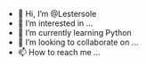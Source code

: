 - 👋 Hi, I’m @Lestersole
- 👀 I’m interested in ...
- 🌱 I’m currently learning Python
- 💞️ I’m looking to collaborate on ...
- 📫 How to reach me ...

<!---
Lestersole/Lestersole is a ✨ special ✨ repository because its `README.md` (this file) appears on your GitHub profile.
You can click the Preview link to take a look at your changes.
--->
